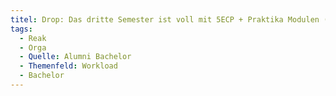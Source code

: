 ```yaml
---
titel: Drop: Das dritte Semester ist voll mit 5ECP + Praktika Modulen (=> hoher Workload in der Vorlesungszeit)
tags:
  - Reak
  - Orga
  - Quelle: Alumni Bachelor
  - Themenfeld: Workload
  - Bachelor
---
```

